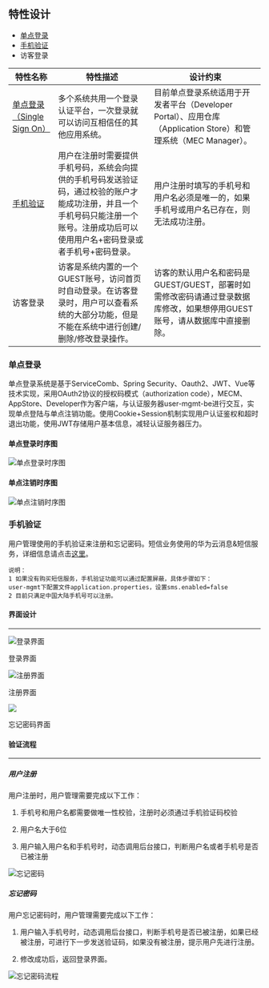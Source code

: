 ## 特性设计

- [单点登录](#单点登录)
- [手机验证](#手机验证)
- 访客登录

| **特性名称** | **特性描述** | **设计约束** |
| --- | --- | --- |
| [单点登录（Single Sign On）](#单点登录) | 多个系统共用一个登录认证平台，一次登录就可以访问互相信任的其他应用系统。 | 目前单点登录系统适用于开发者平台（Developer Portal）、应用仓库（Application Store）和管理系统（MEC Manager）。 |
| [手机验证](#手机验证) | 用户在注册时需要提供手机号码，系统会向提供的手机号码发送验证码，通过校验的账户才能成功注册，并且一个手机号码只能注册一个账号。注册成功后可以使用用户名+密码登录或者手机号+密码登录。 | 用户注册时填写的手机号和用户名必须是唯一的，如果手机号或用户名已存在，则无法成功注册。 |
| 访客登录 | 访客是系统内置的一个GUEST账号，访问首页时自动登录。在访客登录时，用户可以查看系统的大部分功能，但是不能在系统中进行创建/删除/修改登录操作。 | 访客的默认用户名和密码是GUEST/GUEST，部署时如需修改密码请通过登录数据库修改，如果想停用GUEST账号，请从数据库中直接删除。 |


### 单点登录

单点登录系统是基于ServiceComb、Spring Security、Oauth2、JWT、Vue等技术实现，采用OAuth2协议的授权码模式（authorization code），MECM、AppStore、Developer作为客户端，与认证服务器user-mgmt-be进行交互，实现单点登陆与单点注销功能。使用Cookie+Session机制实现用户认证鉴权和超时退出功能，使用JWT存储用户基本信息，减轻认证服务器压力。

#### 单点登录时序图

![单点登录时序图](/uploads/images/2020/0709/165324_cdda101c_5504908.png)

#### 单点注销时序图

![单点注销时序图](/uploads/images/2020/0709/165333_fa1db216_5504908.png)


### 手机验证

用户管理使用的手机验证来注册和忘记密码。短信业务使用的华为云消息&短信服务，详细信息请点击[这里](https://www.huaweicloud.com/product/msgsms.html)。

```
说明：
1 如果没有购买短信服务，手机验证功能可以通过配置屏蔽，具体步骤如下：
user-mgmt下配置文件application.properties，设置sms.enabled=false
2 目前只满足中国大陆手机号可以注册。
```

#### 界面设计
----

![登录界面](/uploads/images/2020/0709/165626_169c8546_5504908.png)

登录界面

![注册界面](/uploads/images/2020/0709/165638_d9f1d3b4_5504908.png)

注册界面

![](/uploads/images/2020/0709/165650_2ab44fd1_5504908.png)

忘记密码界面

#### 验证流程
----

##### 用户注册

用户注册时，用户管理需要完成以下工作：

1.  手机号和用户名都需要做唯一性校验，注册时必须通过手机验证码校验
    
2.  用户名大于6位
    
3.  用户输入用户名和手机号时，动态调用后台接口，判断用户名或者手机号是否已被注册
    
![忘记密码](/uploads/images/2020/0709/165705_b098806f_5504908.png "注册流程.png")

##### 忘记密码

用户忘记密码时，用户管理需要完成以下工作：

1.  用户输入手机号时，动态调用后台接口，判断手机号是否已被注册，如果已经被注册，可进行下一步发送验证码，如果没有被注册，提示用户先进行注册。
    
2.  修改成功后，返回登录界面。

![忘记密码流程](/uploads/images/2020/0709/165714_12086f92_5504908.png "忘记密码流程.png")